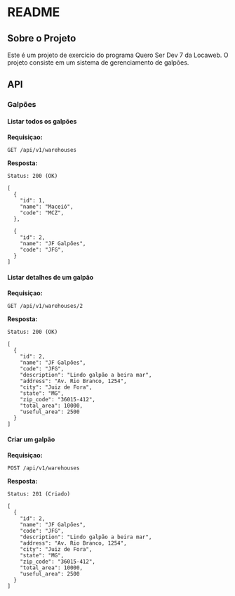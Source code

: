 # README

## Sobre o Projeto

Este é um projeto de exercício do programa Quero Ser Dev 7 da Locaweb. O projeto consiste em um sistema de gerenciamento de galpões.


## API

### Galpões

#### Listar todos os galpões

**Requisiçao:**

```
GET /api/v1/warehouses
```
**Resposta:**

```
Status: 200 (OK)

[
  {
    "id": 1,
    "name": "Maceió",
    "code": "MCZ",
  },
  
  {
    "id": 2,
    "name": "JF Galpões",
    "code": "JFG",
  }
]
```
#### Listar detalhes de um galpão

**Requisiçao:**

```
GET /api/v1/warehouses/2
```
**Resposta:**

```
Status: 200 (OK)

[
  {
    "id": 2,
    "name": "JF Galpões",
    "code": "JFG",
    "description": "Lindo galpão a beira mar",
    "address": "Av. Rio Branco, 1254",
    "city": "Juiz de Fora",
    "state": "MG",
    "zip_code": "36015-412",
    "total_area": 10000,
    "useful_area": 2500
  }
]
```
#### Criar um galpão

**Requisiçao:**

```
POST /api/v1/warehouses
```
**Resposta:**

```
Status: 201 (Criado)

[
  {
    "id": 2,
    "name": "JF Galpões",
    "code": "JFG",
    "description": "Lindo galpão a beira mar",
    "address": "Av. Rio Branco, 1254",
    "city": "Juiz de Fora",
    "state": "MG",
    "zip_code": "36015-412",
    "total_area": 10000,
    "useful_area": 2500
  }
]
```


